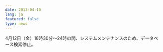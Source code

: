 ```yaml
---
date: 2013-04-10
lang: ja
featured: false
type: news
---
```

4月12日（金）18時30分～24時の間、システムメンテナンスのため、データベース検索停止。
